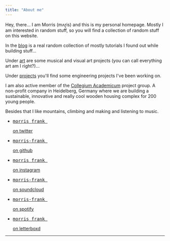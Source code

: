 ```yaml
---
title: "About me"
---
```


<div class="avatar"></div>

Hey, there… I am Morris (mʌɽis) and this is my personal homepage. Mostly I am interested in random stuff, so you will find a collection of random stuff on this website.

In the [blog](/blog) is a real random collection of mostly tutorials I found out while building stuff…

Under [art](/art) are some musical and visual art projects (you can call everything art am I right?)…

Under [projects](/projects) you'll find some engineering projects I've been working on.

I am also active member of the [Collegium
Academicum](https://collegiumacademicum.de) project group. A non-profit company in Heidelberg, Germany where
we are building a sustainable, innovative and really cool wooden housing complex
for 200 young people.

Besides that I like mountains, climbing and making and listening to music.

<ul class="icons">
    <li><a class="icon-twitter" href="https://twitter.com/morris_frank_/"><pre>morris_frank_</pre> on twitter</a></li>
    <li><a class="icon-github" href="https://github.com/morris-frank"><pre>morris-frank </pre> on github</a></li>
    <li><a class="icon-insta" href="https://instagram.com/morris_frank_"><pre>morris_frank_</pre> on instagram</a></li>
    <li><a class="icon-soundcloud" href="https://soundcloud.com/morris-frank/"><pre>morris-frank </pre> on soundcloud</a></li>
    <li><a class="icon-spotify" href="https://open.spotify.com/user/11136399965/"><pre>morris-frank </pre> on spotify</a></li>
    <li><a class="icon-video" href="https://letterboxd.com/morris_frank/"><pre>morris_frank </pre> on letterboxd</a></li>
</ul>

<hr>

